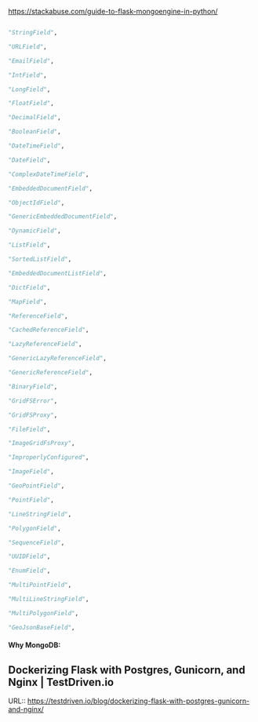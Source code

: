 https://stackabuse.com/guide-to-flask-mongoengine-in-python/
```python

"StringField",

"URLField",

"EmailField",

"IntField",

"LongField",

"FloatField",

"DecimalField",

"BooleanField",

"DateTimeField",

"DateField",

"ComplexDateTimeField",

"EmbeddedDocumentField",

"ObjectIdField",

"GenericEmbeddedDocumentField",

"DynamicField",

"ListField",

"SortedListField",

"EmbeddedDocumentListField",

"DictField",

"MapField",

"ReferenceField",

"CachedReferenceField",

"LazyReferenceField",

"GenericLazyReferenceField",

"GenericReferenceField",

"BinaryField",

"GridFSError",

"GridFSProxy",

"FileField",

"ImageGridFsProxy",

"ImproperlyConfigured",

"ImageField",

"GeoPointField",

"PointField",

"LineStringField",

"PolygonField",

"SequenceField",

"UUIDField",

"EnumField",

"MultiPointField",

"MultiLineStringField",

"MultiPolygonField",

"GeoJsonBaseField",
```


#### Why MongoDB:




## Dockerizing Flask with Postgres, Gunicorn, and Nginx | TestDriven.io
URL:: https://testdriven.io/blog/dockerizing-flask-with-postgres-gunicorn-and-nginx/
